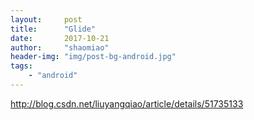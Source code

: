 ```yaml
---
layout:     post
title:      "Glide"
date:       2017-10-21
author:     "shaomiao"
header-img: "img/post-bg-android.jpg"
tags:
    - "android"
---
```

http://blog.csdn.net/liuyangqiao/article/details/51735133
